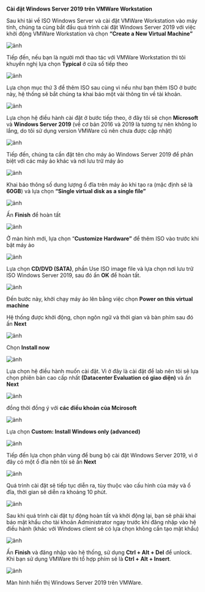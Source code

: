 **Cài đặt Windows Server 2019 trên VMWare Workstation**

Sau khi tải về ISO Windows Server và cài đặt VMWare Workstation vào máy tính, chúng ta cùng bắt đầu quá trình cài đặt Windows Server 2019 với việc khởi động VMWare Workstation và chọn **“Create a New Virtual Machine”**

![ảnh](https://user-images.githubusercontent.com/101308077/158881462-75428816-ef13-4972-8beb-581402b7c2d1.png)

Tiếp đến, nếu bạn là người mới thao tác với VMWare Workstation thì tôi khuyến nghị lựa chọn **Typical** ở cửa sổ tiếp theo

![ảnh](https://user-images.githubusercontent.com/101308077/158881483-8ec8c1bf-46d8-45ad-9c64-d15eee998ee2.png)

Lựa chọn mục thứ 3 để thêm ISO sau cùng vì nếu như bạn thêm ISO ở bước này, hệ thống sẽ bắt chúng ta khai báo một vài thông tin về tài khoản.

![ảnh](https://user-images.githubusercontent.com/101308077/158881521-7a711039-6ef3-4c40-8ef0-b674a070d964.png)

Lựa chọn hệ điều hành cài đặt ở bước tiếp theo, ở đây tôi sẽ chọn **Microsoft** và **Windows Server 2019**  (về cơ bản 2016 và 2019 là tương tự nên không lo lắng, do tôi sử dụng version VMWare cũ nên chưa được cập nhật)

![ảnh](https://user-images.githubusercontent.com/101308077/158881561-00c05ff8-86eb-486b-bd61-7337d1a9be76.png)

Tiếp đến, chúng ta cần đặt tên cho máy ảo Windows Server 2019 để phân biệt với các máy ảo khác và nơi lưu trữ máy ảo

![ảnh](https://user-images.githubusercontent.com/101308077/158881592-7f25f53b-c49f-4674-8af9-42402b486e8c.png)

Khai báo thông số dung lượng ổ đĩa trên máy ảo khi tạo ra (mặc định sẽ là **60GB**) và lựa chọn **“Single virtual disk as a single file”**

![ảnh](https://user-images.githubusercontent.com/101308077/158881661-ce95b17c-a21e-4d40-883a-b1d376ebf728.png)

Ấn **Finish** để hoàn tất

![ảnh](https://user-images.githubusercontent.com/101308077/158881718-145c12e7-785b-4d00-836d-b7b2fb703dcd.png)

Ở màn hình mới, lựa chọn “**Customize Hardware”** để thêm ISO vào trước khi bật máy ảo

![ảnh](https://user-images.githubusercontent.com/101308077/158881743-b1bc2f80-3c64-46d1-9584-710bbde9251f.png)

Lựa chọn **CD/DVD (SATA)**, phần Use ISO image file và lựa chọn nơi lưu trữ ISO Windows Server 2019, sau đó ấn **OK** để hoàn tất.

![ảnh](https://user-images.githubusercontent.com/101308077/158881766-8370f3b6-64bf-4496-b94a-4ce00138cd49.png)

Đến bước này, khởi chạy máy ảo lên bằng việc chọn **Power on this virtual machine**

Hệ thống được khởi động, chọn ngôn ngữ và thời gian và bàn phím sau đó ấn **Next**

![ảnh](https://user-images.githubusercontent.com/101308077/158881972-1a82a8fb-b8fb-4497-a733-0d3c6bff95db.png)

Chọn **Install now**

![ảnh](https://user-images.githubusercontent.com/101308077/158881993-5a1ccd02-f95e-4a65-9ef5-f8f7a896fd78.png)

Lựa chọn hệ điều hành muốn cài đặt. Vì ở đây là cài đặt để lab nên tôi sẽ lựa chọn phiên bản cao cấp nhất **(Datacenter Evaluation có giao diện)** và ấn **Next**

![ảnh](https://user-images.githubusercontent.com/101308077/158882009-15258907-a07b-4210-b093-0dec7c10d664.png)

đồng thời đồng ý với **các điều khoản của Mcirosoft**

![ảnh](https://user-images.githubusercontent.com/101308077/158882031-f5cc54b4-f513-423b-8538-1d922178223a.png)

Lựa chọn **Custom: Install Windows only (advanced)**

![ảnh](https://user-images.githubusercontent.com/101308077/158882067-6aea40ab-f876-466b-abfc-0bdd98922645.png)

Tiếp đến lựa chọn phân vùng để bung bộ cài đặt Windows Server 2019, vì ở đây có một ổ đĩa nên tôi sẽ ấn **Next** 

![ảnh](https://user-images.githubusercontent.com/101308077/158882090-d428e1dd-fda6-47b4-9538-1bd4e17e8986.png)

Quá trình cài đặt sẽ tiếp tục diễn ra, tùy thuộc vào cấu hình của máy và ổ đĩa, thời gian sẽ diễn ra khoảng 10 phút.

![ảnh](https://user-images.githubusercontent.com/101308077/158882113-06a30d2b-b538-4044-b142-694bfe5490f2.png)

Sau khi quá trình cài đặt tự động hoàn tất và khởi động lại, bạn sẽ phải khai báo mật khẩu cho tài khoản Administrator ngay trước khi đăng nhập vào hệ điều hành (khác với Windows client sẽ có lựa chọn không cần tạo mật khẩu)

![ảnh](https://user-images.githubusercontent.com/101308077/158882150-2817ca35-d1a0-4702-b5f8-b18ccde13491.png)

Ấn **Finish** và đăng nhập vào hệ thống, sử dụng **Ctrl + Alt + Del** để unlock. Khi bạn sử dụng VMWare thì tổ hợp phím sẽ là **Ctrl + Alt + Insert**.

![ảnh](https://user-images.githubusercontent.com/101308077/158882174-90801694-c23a-4629-bf82-1f882573dfcb.png)

Màn hình hiển thị Windows Server 2019 trên VMWare.

